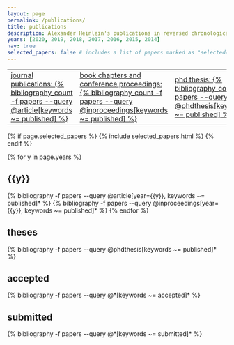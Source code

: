```yaml
---
layout: page
permalink: /publications/
title: publications
description: Alexander Heinlein's publications in reversed chronological order.
years: [2020, 2019, 2018, 2017, 2016, 2015, 2014]
nav: true
selected_papers: false # includes a list of papers marked as "selected={true}"
---
```


<div class="publications">

<table style="width:100%">
  <tr>
    <td><a href="#published">journal publications: {% bibliography_count -f papers --query @article[keywords ~= published] %}</a></td>
    <td><a href="#published">book chapters and conference proceedings: {% bibliography_count -f papers --query @inproceedings[keywords ~= published] %}</a></td>
    <td><a href="#phdthesis">phd thesis: {% bibliography_count -f papers --query @phdthesis[keywords ~= published] %}</a></td>    
    <td><a href="#accepted">accepted: {% bibliography_count -f papers --query @*[keywords ~= accepted] %}</a></td>
    <td><a href="#submitted">submitted: {% bibliography_count -f papers --query @*[keywords ~= submitted] %}</a></td>
  </tr>
</table>

{% if page.selected_papers %}
  {% include selected_papers.html %}
{% endif %}

<p id="published">
{% for y in page.years %}
  <h2 class="year">{{y}}</h2>
  {% bibliography -f papers --query @article[year={{y}}, keywords ~= published]* %}
  {% bibliography -f papers --query @inproceedings[year={{y}}, keywords ~= published]* %}
{% endfor %}
</p>

<p id="phdthesis">
<h2 class="year">theses</h2>
{% bibliography -f papers --query @phdthesis[keywords ~= published]* %}
</p>

<p id="accepted">
<h2 class="year">accepted</h2>
{% bibliography -f papers --query @*[keywords ~= accepted]* %}
</p>

<p id="submitted">
<h2 class="year">submitted</h2>
{% bibliography -f papers --query @*[keywords ~= submitted]* %}
</p>

</div>
